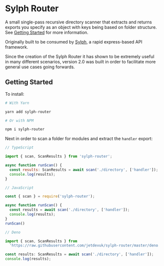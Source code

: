# Sylph Router

A small single-pass recursive directory scanner that extracts and returns exports you specify as an object with keys being based on folder structure. See [Getting Started](#getting-started) for more information.

Originally built to be consumed by [Sylph](https://github.com/jetdevuk/sylph), a rapid express-based API framework. 

Since the creation of the Sylph Router it has shown to be extremely useful in many different scenarios, version 2.0 was built in order to facilitate more general use cases going forwards.

## Getting Started

To install:

```bash
# With Yarn

yarn add sylph-router

# Or with NPM

npm i sylph-router
```

Next in order to scan a folder for modules and extract the `handler` export:

```js
// TypeScript

import { scan, ScanResults } from 'sylph-router';

async function runScan() {
  const results: ScanResults = await scan('./directory', ['handler']);
  console.log(results);
}

```

```js
// JavaScript

const { scan } = require('sylph-router');

async function runScan() {
  const results = await scan('./directory', ['handler']);
  console.log(results);
}
runScan()

```

```ts
// Deno

import { scan, ScanResults } from 
  'https://raw.githubusercontent.com/jetdevuk/sylph-router/master/deno.ts';

const results: ScanResults = await scan('./directory', ['handler']);
console.log(results);

```